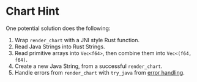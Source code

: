 # Chart Hint
One potential solution does the following:

1. Wrap `render_chart` with a JNI style Rust function.
2. Read Java Strings into Rust Strings.
3. Read primitive arrays into `Vec<f64>`, then combine them into `Vec<(f64, f64)`.
4. Create a new Java String, from a successful `render_chart`.
5. Handle errors from `render_chart` with `try_java` from [error
   handling](./error_handling.md).

